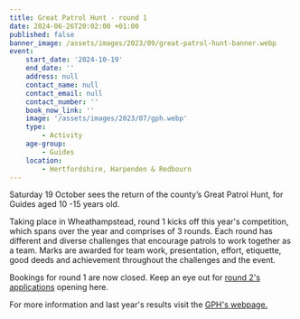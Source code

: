 ```yaml
---
title: Great Patrol Hunt - round 1
date: 2024-06-26T20:02:00 +01:00
published: false
banner_image: /assets/images/2023/09/great-patrol-hunt-banner.webp
event:
    start_date: '2024-10-19'
    end_date: ''
    address: null
    contact_name: null
    contact_email: null
    contact_number: ''
    book_now_link: ''
    image: '/assets/images/2023/07/gph.webp'
    type:
        - Activity
    age-group:
        - Guides
    location:
        - Hertfordshire, Harpenden & Redbourn
---
```

Saturday 19 October sees the return of the county’s Great Patrol Hunt, for Guides aged 10 -15 years old.

Taking place in Wheathampstead, round 1 kicks off this year's competition, which spans over the year and comprises of 3 rounds. Each round has different and diverse challenges that encourage patrols to work together as a team. Marks are awarded for team work, presentation, effort, etiquette, good deeds and achievement throughout the challenges and the event.

Bookings for round 1 are now closed. Keep an eye out for [round 2's applications](gph-r2) opening here.

For more information and last year's results visit the [GPH's webpage.](/great-patrol-hunt/)
